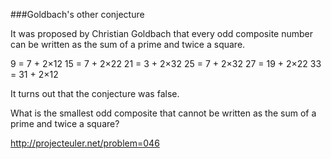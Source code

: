 ###Goldbach's other conjecture

It was proposed by Christian Goldbach that every odd composite number can be
written as the sum of a prime and twice a square.

9 = 7 + 2×12
15 = 7 + 2×22
21 = 3 + 2×32
25 = 7 + 2×32
27 = 19 + 2×22
33 = 31 + 2×12

It turns out that the conjecture was false.

What is the smallest odd composite that cannot be written as the sum of a prime
and twice a square?

http://projecteuler.net/problem=046
